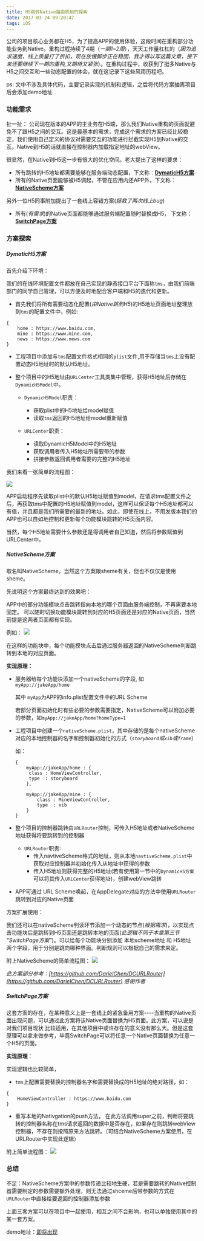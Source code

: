```yaml
---
title: H5跳转Native路由机制的探索
date: 2017-03-24 09:20:47
tags: iOS
---
```


公司的项目核心业务都在H5，为了提高APP的使用体验，这段时间在重构部分功能业务到Native。重构过程持续了4期（_一期1~2周_），天天工作量杠杠的（_因为追求速度，线上质量打了折扣，现在放慢脚步正在稳固，我才得以写这篇文章，接下来还要继续下一期的重构,又期待又紧张_）。在重构过程中，收获到了挺多Native与H5之间交互和一些动态配置的体会，就在这记录下这些风雨历程吧。

<!--more-->
ps: 文中不涉及具体代码，主要记录实现的机制和逻辑，之后将代码方案抽离项目后会添加demo地址

### 功能需求
扯一扯：
公司现在版本的APP的主业务在H5端，那么我们Native重构的页面就避免不了跟H5之间的交互。这是最基本的需求，完成这个需求的方案已经比较稳定，我们使用自己定义的协议对需要交互的功能进行拦截实现H5到Native的交互。Native到H5的话就直接在控制器内加载指定地址的webView。

很显然，在Native到H5这一步有很大的优化空间。老大提出了这样的要求：

*  所有跳转的H5地址都需要能够在服务端动态配置，下文称：[__DymaticH5方案__](#DymaticH5)
*  所有的Native页面能够被H5调起，不管在应用内还APP外，下文称：[__NativeScheme方案__](#NativeScheme)

另外一位H5同事附加提出了一套线上容错方案(_拯救了两次线上bug_)

* 所有(_有需求_)的Native页面都能够通过服务端配置随时替换成H5， 下文称：[__SwitchPage方案__](#SwitchPage)

### 方案探索

##### <span id = "DymaticH5">DymaticH5方案</span>
首先介绍下环境：

我们的在线环境配置文件都放在自己实现的静态接口平台下面称`tms`，由我们前端部门的同学自己管理，可以方便及时地配合客户端和H5的迭代和更新。

*  首先我们将所有需要动态化配置(_由Native跳到H5_)的H5地址页面地址整理放到`tms`的配置文件中，例如:

``` 
{
	home : https://www.baidu.com,
	mine : https://www.mine.com,
	news : https://www.news.com
}

```

* 工程项目中添加与`tms`配置文件格式相同的`plist`文件,用于存储当`tms`上没有配置动态H5地址时的默认H5地址。

* 整个项目中的H5地址由`URLCenter`工具类集中管理，获得H5地址后存储在`DynamicH5Model`中。
	*  `DynamicH5Model`职责：
		* 获取plist中的H5地址给model赋值
		* 读取`tms`返回的H5地址给model重新赋值 
		
	* `URLCenter`职责：
	 	* 读取DynamicH5Model中的H5地址
	 	* 获取调用者传入H5地址所需要带的参数
	 	* 拼接参数返回调用者需要的完整的H5地址
	 	
我们来看一张简单的流程图：	

![](http://ojam5z7vg.bkt.clouddn.com/coldreading/jpg/DynamicH5%E6%96%B9%E6%A1%88.png-blogwebp)

APP启动程序先读取plist中的默认H5地址赋值到model，在请求tms配置文件之后，再获取tms中配置的H5地址赋值到model，这样可以保证每个H5地址都可以有值，并且都是我们所需要的最新的地址。如此，即使在线上，不用发版本我们的APP也可以自如地控制和更新每个功能模块跳转的H5页面内容。

当然，每个H5地址需要什么参数还是得调用者自己知道，然后将参数赋值到URLCenter中。

##### <span id = "NativeScheme">NativeScheme方案 </span>
取名叫NativeScheme，当然这个方案跟sheme有关，但也不仅仅是使用sheme。

先说明这个方案最终达到的效果吧：
	
APP中的部分功能模块点击跳转指向本地的哪个页面由服务端控制，不再需要本地固定。
可以随时切换功能模块跳转到对应的H5页面还是对应的Native页面，当然前提是这两者页面都有实现。

例如：
![](http://ojam5z7vg.bkt.clouddn.com/coldreading/jpg/hospitalFunctions.png-blogwebp)

在这样的功能块中，每个功能模块点击后通过服务器返回的NativeScheme判断跳转到本地的对应页面。

__实现原理：__	

* 服务器给每个功能块添加一个nativeScheme的字段, 	如 `myApp://jakeApp/home` 

	其中	`myApp`为APP的info.plist配置文件中的URL Scheme

	 若部分页面初始化时有些必要的参数需要指定，NativeScheme可以附加必要的参数，如`myApp://jakeApp/home?homeType=1`
	 
* 工程项目中创建一个`nativeScheme.plist`，其中存储的是每个nativeScheme对应的本地控制器的名字和控制器初始化的方式（_`storyboard`或`xib`或`frame`_）

	如：
	
	```
	{
		myApp://jakeApp/home : {
		 class : HomeViewController,
		 type  : storyboard
		},
		
		myApp://jakeApp/mine : {
			class : MineViewController,
			type  : xib
		}
	}
	
	```

* 整个项目的控制器跳转由`URLRouter`控制，可传入H5地址或者NativeScheme地址获得将要跳转到的控制器
	* `URLRouter`职责:
		* 传入navtiveScheme格式的地址，则从本地`navtiveScheme.plist`中获取对应控制器并初始化传入从地址中获得的参数
		* 传入H5地址则获得完整的H5地址(若有使用第一节中的`DynamicH5方案`可以将其传入`URLCenter`获得地址)，创建webView跳转

* APP可通过 URL Scheme唤起，在AppDelegate对应的方法中使用`URLRouter`跳转到对应的Native页面

方案扩展使用：

我们还可以在nativeScheme判读环节添加一个动态的节点(_根据需求_)，以实现点击功能块后是跳转到H5页面还是跳转本地的页面(_此逻辑不同于本章第三节 “SwitchPage方案”_)。可以给每个功能块分别添加 本地scheme地址 和 H5地址 两个字段，用于分别是跳向哪种界面。判断规则可以根据自己的需求来定。

附上NativeScheme的简单流程图：
![](http://ojam5z7vg.bkt.clouddn.com/coldreading/jpg/NativeScheme.png-blogwebp)


_此方案部分参考：[https://github.com/DarielChen/DCURLRouter](https://github.com/DarielChen/DCURLRouter) 感谢作者_

##### <span id = "SwitchPage">SwitchPage方案</span>
这套方案的存在，在某种意义上是一套线上的紧急备用方案----当重构的Native页面出现问题，可以通过此方案将该Native页面替换为H5页面。此方案，可以说是对我们项目现状
比较适用，在其他项目中或许存在的意义没有那么大。但是这套原理可以拿来做参考，毕竟SwitchPage可以将任意一个Native页面替换为任意一个H5的页面。

__实现原理__：

实现逻辑也比较简单，

 * `tms`上配置需要替换的控制器名字和需要替换成的H5地址的绝对路径，如： 

```
{
	HomeViewController : https://www.baidu.com
}
```

* 重写本地的Nativgation的push方法， 在此方法调用super之前，判断将要跳转的控制器名称在tms请求返回的数据中是否存在，如果存在则跳转webView控制器，不存在则按照原来方法跳转。（可结合NativeScheme方案使用，在URLRouter中实现此逻辑）

附上简单流程图：
![](http://ojam5z7vg.bkt.clouddn.com/coldreading/jpg/SwitchPage.png-blogwebp)

### 总结
不足：NativeScheme方案中的参数传递比较地生硬，若是需要跳转的Native控制器需要制定的参数需要额外处理，则无法通过shceme后带参数的方式在`URLRouter`中直接给要返回的控制器添加参数


上面三套方案可以在项目中一起使用，相互之间不会影响，也可以单独使用其中的某一套方案。

demo地址：[即将出现]()
